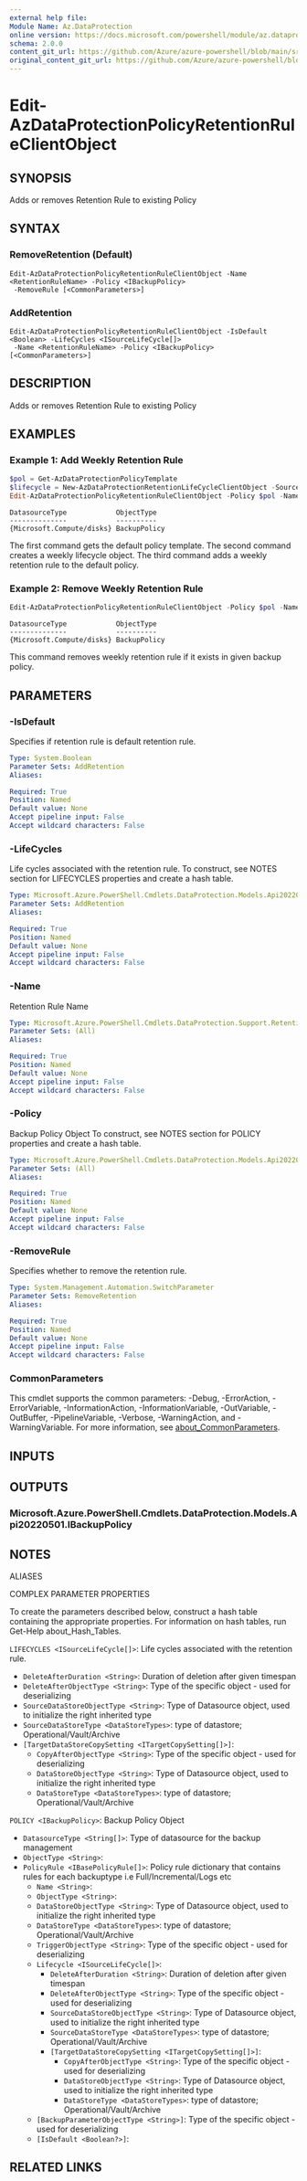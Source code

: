 ```yaml
---
external help file: 
Module Name: Az.DataProtection
online version: https://docs.microsoft.com/powershell/module/az.dataprotection/edit-azdataprotectionpolicyretentionruleclientobject
schema: 2.0.0
content_git_url: https://github.com/Azure/azure-powershell/blob/main/src/DataProtection/help/Edit-AzDataProtectionPolicyRetentionRuleClientObject.md
original_content_git_url: https://github.com/Azure/azure-powershell/blob/main/src/DataProtection/help/Edit-AzDataProtectionPolicyRetentionRuleClientObject.md
---
```


# Edit-AzDataProtectionPolicyRetentionRuleClientObject

## SYNOPSIS
Adds or removes Retention Rule to existing Policy

## SYNTAX

### RemoveRetention (Default)
```
Edit-AzDataProtectionPolicyRetentionRuleClientObject -Name <RetentionRuleName> -Policy <IBackupPolicy>
 -RemoveRule [<CommonParameters>]
```

### AddRetention
```
Edit-AzDataProtectionPolicyRetentionRuleClientObject -IsDefault <Boolean> -LifeCycles <ISourceLifeCycle[]>
 -Name <RetentionRuleName> -Policy <IBackupPolicy> [<CommonParameters>]
```

## DESCRIPTION
Adds or removes Retention Rule to existing Policy

## EXAMPLES

### Example 1: Add Weekly Retention Rule
```powershell
$pol = Get-AzDataProtectionPolicyTemplate
$lifecycle = New-AzDataProtectionRetentionLifeCycleClientObject -SourceDataStore OperationalStore -SourceRetentionDurationType Weeks -SourceRetentionDurationCount 5
Edit-AzDataProtectionPolicyRetentionRuleClientObject -Policy $pol -Name Weekly -LifeCycles $lifecycle -IsDefault $false
```

```output
DatasourceType            ObjectType
--------------            ----------
{Microsoft.Compute/disks} BackupPolicy
```

The first command gets the default policy template.
The second command creates a weekly lifecycle object.
The third command adds a weekly retention rule to the default policy.

### Example 2: Remove Weekly Retention Rule
```powershell
Edit-AzDataProtectionPolicyRetentionRuleClientObject -Policy $pol -Name Weekly -RemoveRule
```

```output
DatasourceType            ObjectType
--------------            ----------
{Microsoft.Compute/disks} BackupPolicy
```

This command removes weekly retention rule if it exists in given backup policy.

## PARAMETERS

### -IsDefault
Specifies if retention rule is default retention rule.

```yaml
Type: System.Boolean
Parameter Sets: AddRetention
Aliases:

Required: True
Position: Named
Default value: None
Accept pipeline input: False
Accept wildcard characters: False
```

### -LifeCycles
Life cycles associated with the retention rule.
To construct, see NOTES section for LIFECYCLES properties and create a hash table.

```yaml
Type: Microsoft.Azure.PowerShell.Cmdlets.DataProtection.Models.Api20220501.ISourceLifeCycle[]
Parameter Sets: AddRetention
Aliases:

Required: True
Position: Named
Default value: None
Accept pipeline input: False
Accept wildcard characters: False
```

### -Name
Retention Rule Name

```yaml
Type: Microsoft.Azure.PowerShell.Cmdlets.DataProtection.Support.RetentionRuleName
Parameter Sets: (All)
Aliases:

Required: True
Position: Named
Default value: None
Accept pipeline input: False
Accept wildcard characters: False
```

### -Policy
Backup Policy Object
To construct, see NOTES section for POLICY properties and create a hash table.

```yaml
Type: Microsoft.Azure.PowerShell.Cmdlets.DataProtection.Models.Api20220501.IBackupPolicy
Parameter Sets: (All)
Aliases:

Required: True
Position: Named
Default value: None
Accept pipeline input: False
Accept wildcard characters: False
```

### -RemoveRule
Specifies whether to remove the retention rule.

```yaml
Type: System.Management.Automation.SwitchParameter
Parameter Sets: RemoveRetention
Aliases:

Required: True
Position: Named
Default value: None
Accept pipeline input: False
Accept wildcard characters: False
```

### CommonParameters
This cmdlet supports the common parameters: -Debug, -ErrorAction, -ErrorVariable, -InformationAction, -InformationVariable, -OutVariable, -OutBuffer, -PipelineVariable, -Verbose, -WarningAction, and -WarningVariable. For more information, see [about_CommonParameters](http://go.microsoft.com/fwlink/?LinkID=113216).

## INPUTS

## OUTPUTS

### Microsoft.Azure.PowerShell.Cmdlets.DataProtection.Models.Api20220501.IBackupPolicy

## NOTES

ALIASES

COMPLEX PARAMETER PROPERTIES

To create the parameters described below, construct a hash table containing the appropriate properties. For information on hash tables, run Get-Help about_Hash_Tables.


`LIFECYCLES <ISourceLifeCycle[]>`: Life cycles associated with the retention rule.
  - `DeleteAfterDuration <String>`: Duration of deletion after given timespan
  - `DeleteAfterObjectType <String>`: Type of the specific object - used for deserializing
  - `SourceDataStoreObjectType <String>`: Type of Datasource object, used to initialize the right inherited type
  - `SourceDataStoreType <DataStoreTypes>`: type of datastore; Operational/Vault/Archive
  - `[TargetDataStoreCopySetting <ITargetCopySetting[]>]`: 
    - `CopyAfterObjectType <String>`: Type of the specific object - used for deserializing
    - `DataStoreObjectType <String>`: Type of Datasource object, used to initialize the right inherited type
    - `DataStoreType <DataStoreTypes>`: type of datastore; Operational/Vault/Archive

`POLICY <IBackupPolicy>`: Backup Policy Object
  - `DatasourceType <String[]>`: Type of datasource for the backup management
  - `ObjectType <String>`: 
  - `PolicyRule <IBasePolicyRule[]>`: Policy rule dictionary that contains rules for each backuptype i.e Full/Incremental/Logs etc
    - `Name <String>`: 
    - `ObjectType <String>`: 
    - `DataStoreObjectType <String>`: Type of Datasource object, used to initialize the right inherited type
    - `DataStoreType <DataStoreTypes>`: type of datastore; Operational/Vault/Archive
    - `TriggerObjectType <String>`: Type of the specific object - used for deserializing
    - `Lifecycle <ISourceLifeCycle[]>`: 
      - `DeleteAfterDuration <String>`: Duration of deletion after given timespan
      - `DeleteAfterObjectType <String>`: Type of the specific object - used for deserializing
      - `SourceDataStoreObjectType <String>`: Type of Datasource object, used to initialize the right inherited type
      - `SourceDataStoreType <DataStoreTypes>`: type of datastore; Operational/Vault/Archive
      - `[TargetDataStoreCopySetting <ITargetCopySetting[]>]`: 
        - `CopyAfterObjectType <String>`: Type of the specific object - used for deserializing
        - `DataStoreObjectType <String>`: Type of Datasource object, used to initialize the right inherited type
        - `DataStoreType <DataStoreTypes>`: type of datastore; Operational/Vault/Archive
    - `[BackupParameterObjectType <String>]`: Type of the specific object - used for deserializing
    - `[IsDefault <Boolean?>]`: 

## RELATED LINKS

